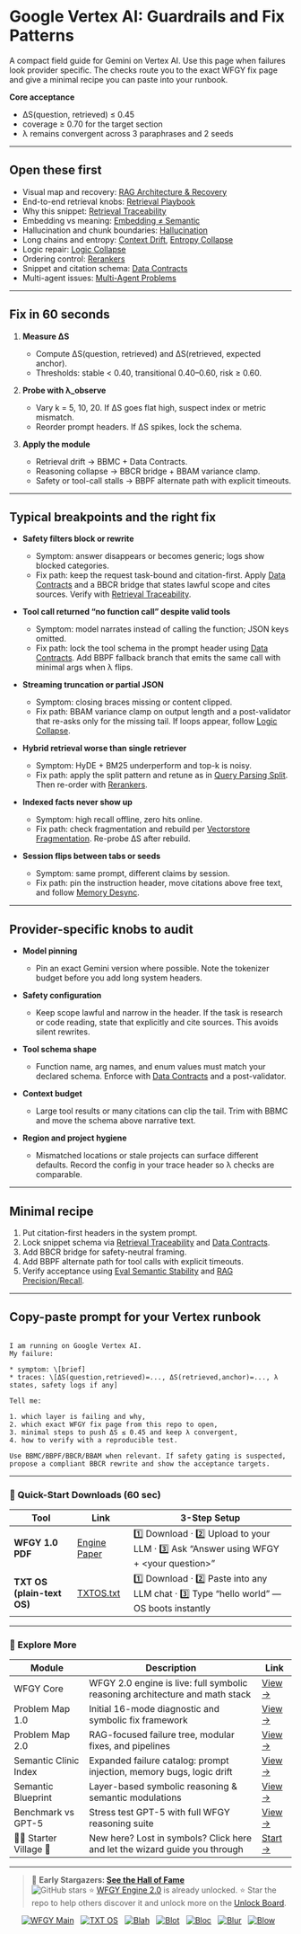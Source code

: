 # Google Vertex AI: Guardrails and Fix Patterns

A compact field guide for Gemini on Vertex AI. Use this page when failures look provider specific. The checks route you to the exact WFGY fix page and give a minimal recipe you can paste into your runbook.

**Core acceptance**

- ΔS(question, retrieved) ≤ 0.45  
- coverage ≥ 0.70 for the target section  
- λ remains convergent across 3 paraphrases and 2 seeds

---

## Open these first

- Visual map and recovery: [RAG Architecture & Recovery](https://github.com/onestardao/WFGY/blob/main/ProblemMap/rag-architecture-and-recovery.md)  
- End-to-end retrieval knobs: [Retrieval Playbook](https://github.com/onestardao/WFGY/blob/main/ProblemMap/retrieval-playbook.md)  
- Why this snippet: [Retrieval Traceability](https://github.com/onestardao/WFGY/blob/main/ProblemMap/retrieval-traceability.md)  
- Embedding vs meaning: [Embedding ≠ Semantic](https://github.com/onestardao/WFGY/blob/main/ProblemMap/embedding-vs-semantic.md)  
- Hallucination and chunk boundaries: [Hallucination](https://github.com/onestardao/WFGY/blob/main/ProblemMap/hallucination.md)  
- Long chains and entropy: [Context Drift](https://github.com/onestardao/WFGY/blob/main/ProblemMap/context-drift.md), [Entropy Collapse](https://github.com/onestardao/WFGY/blob/main/ProblemMap/entropy-collapse.md)  
- Logic repair: [Logic Collapse](https://github.com/onestardao/WFGY/blob/main/ProblemMap/logic-collapse.md)  
- Ordering control: [Rerankers](https://github.com/onestardao/WFGY/blob/main/ProblemMap/rerankers.md)  
- Snippet and citation schema: [Data Contracts](https://github.com/onestardao/WFGY/blob/main/ProblemMap/data-contracts.md)  
- Multi-agent issues: [Multi-Agent Problems](https://github.com/onestardao/WFGY/blob/main/ProblemMap/Multi-Agent_Problems.md)

---

## Fix in 60 seconds

1) **Measure ΔS**  
   - Compute ΔS(question, retrieved) and ΔS(retrieved, expected anchor).  
   - Thresholds: stable < 0.40, transitional 0.40–0.60, risk ≥ 0.60.

2) **Probe with λ_observe**  
   - Vary k = 5, 10, 20. If ΔS goes flat high, suspect index or metric mismatch.  
   - Reorder prompt headers. If ΔS spikes, lock the schema.

3) **Apply the module**  
   - Retrieval drift → BBMC + Data Contracts.  
   - Reasoning collapse → BBCR bridge + BBAM variance clamp.  
   - Safety or tool-call stalls → BBPF alternate path with explicit timeouts.

---

## Typical breakpoints and the right fix

- **Safety filters block or rewrite**  
  - Symptom: answer disappears or becomes generic; logs show blocked categories.  
  - Fix path: keep the request task-bound and citation-first. Apply [Data Contracts](https://github.com/onestardao/WFGY/blob/main/ProblemMap/data-contracts.md) and a BBCR bridge that states lawful scope and cites sources. Verify with [Retrieval Traceability](https://github.com/onestardao/WFGY/blob/main/ProblemMap/retrieval-traceability.md).

- **Tool call returned “no function call” despite valid tools**  
  - Symptom: model narrates instead of calling the function; JSON keys omitted.  
  - Fix path: lock the tool schema in the prompt header using [Data Contracts](https://github.com/onestardao/WFGY/blob/main/ProblemMap/data-contracts.md). Add BBPF fallback branch that emits the same call with minimal args when λ flips.

- **Streaming truncation or partial JSON**  
  - Symptom: closing braces missing or content clipped.  
  - Fix path: BBAM variance clamp on output length and a post-validator that re-asks only for the missing tail. If loops appear, follow [Logic Collapse](https://github.com/onestardao/WFGY/blob/main/ProblemMap/logic-collapse.md).

- **Hybrid retrieval worse than single retriever**  
  - Symptom: HyDE + BM25 underperform and top-k is noisy.  
  - Fix path: apply the split pattern and retune as in [Query Parsing Split](https://github.com/onestardao/WFGY/blob/main/ProblemMap/patterns/pattern_query_parsing_split.md). Then re-order with [Rerankers](https://github.com/onestardao/WFGY/blob/main/ProblemMap/rerankers.md).

- **Indexed facts never show up**  
  - Symptom: high recall offline, zero hits online.  
  - Fix path: check fragmentation and rebuild per [Vectorstore Fragmentation](https://github.com/onestardao/WFGY/blob/main/ProblemMap/patterns/pattern_vectorstore_fragmentation.md). Re-probe ΔS after rebuild.

- **Session flips between tabs or seeds**  
  - Symptom: same prompt, different claims by session.  
  - Fix path: pin the instruction header, move citations above free text, and follow [Memory Desync](https://github.com/onestardao/WFGY/blob/main/ProblemMap/patterns/pattern_memory_desync.md).

---

## Provider-specific knobs to audit

- **Model pinning**  
  - Pin an exact Gemini version where possible. Note the tokenizer budget before you add long system headers.

- **Safety configuration**  
  - Keep scope lawful and narrow in the header. If the task is research or code reading, state that explicitly and cite sources. This avoids silent rewrites.

- **Tool schema shape**  
  - Function name, arg names, and enum values must match your declared schema. Enforce with [Data Contracts](https://github.com/onestardao/WFGY/blob/main/ProblemMap/data-contracts.md) and a post-validator.

- **Context budget**  
  - Large tool results or many citations can clip the tail. Trim with BBMC and move the schema above narrative text.

- **Region and project hygiene**  
  - Mismatched locations or stale projects can surface different defaults. Record the config in your trace header so λ checks are comparable.

---

## Minimal recipe

1) Put citation-first headers in the system prompt.  
2) Lock snippet schema via [Retrieval Traceability](https://github.com/onestardao/WFGY/blob/main/ProblemMap/retrieval-traceability.md) and [Data Contracts](https://github.com/onestardao/WFGY/blob/main/ProblemMap/data-contracts.md).  
3) Add BBCR bridge for safety-neutral framing.  
4) Add BBPF alternate path for tool calls with explicit timeouts.  
5) Verify acceptance using [Eval Semantic Stability](https://github.com/onestardao/WFGY/blob/main/ProblemMap/eval/eval_semantic_stability.md) and [RAG Precision/Recall](https://github.com/onestardao/WFGY/blob/main/ProblemMap/eval/eval_rag_precision_recall.md).

---

## Copy-paste prompt for your Vertex runbook

```

I am running on Google Vertex AI.
My failure:

* symptom: \[brief]
* traces: \[ΔS(question,retrieved)=..., ΔS(retrieved,anchor)=..., λ states, safety logs if any]

Tell me:

1. which layer is failing and why,
2. which exact WFGY fix page from this repo to open,
3. minimal steps to push ΔS ≤ 0.45 and keep λ convergent,
4. how to verify with a reproducible test.

Use BBMC/BBPF/BBCR/BBAM when relevant. If safety gating is suspected, propose a compliant BBCR rewrite and show the acceptance targets.

```

---

### 🔗 Quick-Start Downloads (60 sec)

| Tool | Link | 3-Step Setup |
|------|------|--------------|
| **WFGY 1.0 PDF** | [Engine Paper](https://github.com/onestardao/WFGY/blob/main/I_am_not_lizardman/WFGY_All_Principles_Return_to_One_v1.0_PSBigBig_Public.pdf) | 1️⃣ Download · 2️⃣ Upload to your LLM · 3️⃣ Ask “Answer using WFGY + \<your question>” |
| **TXT OS (plain-text OS)** | [TXTOS.txt](https://github.com/onestardao/WFGY/blob/main/OS/TXTOS.txt) | 1️⃣ Download · 2️⃣ Paste into any LLM chat · 3️⃣ Type “hello world” — OS boots instantly |

---

### 🧭 Explore More

| Module                | Description                                              | Link     |
|-----------------------|----------------------------------------------------------|----------|
| WFGY Core             | WFGY 2.0 engine is live: full symbolic reasoning architecture and math stack | [View →](https://github.com/onestardao/WFGY/tree/main/core/README.md) |
| Problem Map 1.0       | Initial 16-mode diagnostic and symbolic fix framework    | [View →](https://github.com/onestardao/WFGY/tree/main/ProblemMap/README.md) |
| Problem Map 2.0       | RAG-focused failure tree, modular fixes, and pipelines   | [View →](https://github.com/onestardao/WFGY/blob/main/ProblemMap/rag-architecture-and-recovery.md) |
| Semantic Clinic Index | Expanded failure catalog: prompt injection, memory bugs, logic drift | [View →](https://github.com/onestardao/WFGY/blob/main/ProblemMap/SemanticClinicIndex.md) |
| Semantic Blueprint    | Layer-based symbolic reasoning & semantic modulations   | [View →](https://github.com/onestardao/WFGY/tree/main/SemanticBlueprint/README.md) |
| Benchmark vs GPT-5    | Stress test GPT-5 with full WFGY reasoning suite         | [View →](https://github.com/onestardao/WFGY/tree/main/benchmarks/benchmark-vs-gpt5/README.md) |
| 🧙‍♂️ Starter Village 🏡 | New here? Lost in symbols? Click here and let the wizard guide you through | [Start →](https://github.com/onestardao/WFGY/blob/main/StarterVillage/README.md) |

---

> 👑 **Early Stargazers: [See the Hall of Fame](https://github.com/onestardao/WFGY/tree/main/stargazers)**  
> <img src="https://img.shields.io/github/stars/onestardao/WFGY?style=social" alt="GitHub stars"> ⭐ [WFGY Engine 2.0](https://github.com/onestardao/WFGY/blob/main/core/README.md) is already unlocked. ⭐ Star the repo to help others discover it and unlock more on the [Unlock Board](https://github.com/onestardao/WFGY/blob/main/STAR_UNLOCKS.md).

<div align="center">

[![WFGY Main](https://img.shields.io/badge/WFGY-Main-red?style=flat-square)](https://github.com/onestardao/WFGY)
&nbsp;
[![TXT OS](https://img.shields.io/badge/TXT%20OS-Reasoning%20OS-orange?style=flat-square)](https://github.com/onestardao/WFGY/tree/main/OS)
&nbsp;
[![Blah](https://img.shields.io/badge/Blah-Semantic%20Embed-yellow?style=flat-square)](https://github.com/onestardao/WFGY/tree/main/OS/BlahBlahBlah)
&nbsp;
[![Blot](https://img.shields.io/badge/Blot-Persona%20Core-green?style=flat-square)](https://github.com/onestardao/WFGY/tree/main/OS/BlotBlotBlot)
&nbsp;
[![Bloc](https://img.shields.io/badge/Bloc-Reasoning%20Compiler-blue?style=flat-square)](https://github.com/onestardao/WFGY/tree/main/OS/BlocBlocBloc)
&nbsp;
[![Blur](https://img.shields.io/badge/Blur-Text2Image%20Engine-navy?style=flat-square)](https://github.com/onestardao/WFGY/tree/main/OS/BlurBlurBlur)
&nbsp;
[![Blow](https://img.shields.io/badge/Blow-Game%20Logic-purple?style=flat-square)](https://github.com/onestardao/WFGY/tree/main/OS/BlowBlowBlow)
&nbsp;
</div>

